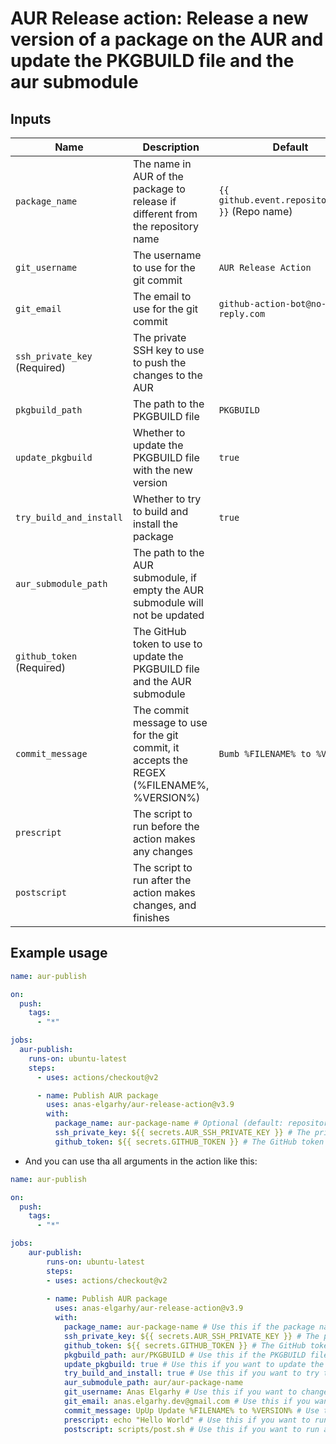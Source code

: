 # AUR Release action: Release a new version of a package on the AUR and update the PKGBUILD file and the aur submodule

## Inputs
| Name                         | Description                                                                                | Default                                          |
|------------------------------|--------------------------------------------------------------------------------------------|--------------------------------------------------|
| `package_name`               | The name in AUR of the package to release if different from the repository name            | `{{ github.event.repository.name }}` (Repo name) |
| `git_username`               | The username to use for the git commit                                                     | `AUR Release Action`                             |
| `git_email`                  | The email to use for the git commit                                                        | `github-action-bot@no-reply.com`                 |
| `ssh_private_key` (Required) | The private SSH key to use to push the changes to the AUR                                  |                                                  |
| `pkgbuild_path`              | The path to the PKGBUILD file                                                              | `PKGBUILD`                                       |
| `update_pkgbuild`            | Whether to update the PKGBUILD file with the new version                                   | `true`                                           |
| `try_build_and_install`      | Whether to try to build and install the package                                            | `true`                                           |
| `aur_submodule_path`         | The path to the AUR submodule, if empty the AUR submodule will not be updated              |                                                  |
| `github_token` (Required)    | The GitHub token to use to update the PKGBUILD file and the AUR submodule                  |                                                  |
| `commit_message`             | The commit message to use for the git commit, it accepts the REGEX (%FILENAME%, %VERSION%) | `Bumb %FILENAME% to %VERSION%`                   |
| `prescript`                  | The script to run before the action makes any changes                                      |                                                  |
| `postscript`                 | The script to run after the action makes changes, and finishes                             |                                                  |

## Example usage
```yaml
name: aur-publish

on:
  push:
    tags:
      - "*"

jobs:
  aur-publish:
    runs-on: ubuntu-latest
    steps:
      - uses: actions/checkout@v2

      - name: Publish AUR package
        uses: anas-elgarhy/aur-release-action@v3.9
        with:
          package_name: aur-package-name # Optional (default: repository name)
          ssh_private_key: ${{ secrets.AUR_SSH_PRIVATE_KEY }} # The private SSH key to use to push the changes to the AUR
          github_token: ${{ secrets.GITHUB_TOKEN }} # The GitHub token to use to update the PKGBUILD file and the AUR submodule
```
- And you can use tha all arguments in the action like this:
```yaml
name: aur-publish

on:
  push:
    tags:
      - "*"

jobs:
    aur-publish:
        runs-on: ubuntu-latest
        steps:
        - uses: actions/checkout@v2
    
        - name: Publish AUR package
          uses: anas-elgarhy/aur-release-action@v3.9
          with:
            package_name: aur-package-name # Use this if the package name in AUR is different from the repository name
            ssh_private_key: ${{ secrets.AUR_SSH_PRIVATE_KEY }} # The private SSH key to use to push the changes to the AUR
            github_token: ${{ secrets.GITHUB_TOKEN }} # The GitHub token to use to update the PKGBUILD file and the AUR submodule
            pkgbuild_path: aur/PKGBUILD # Use this if the PKGBUILD file is not in the root directory
            update_pkgbuild: true # Use this if you want to update the PKGBUILD in the main repository
            try_build_and_install: true # Use this if you want to try to build and install the package before publishing
            aur_submodule_path: aur/aur-package-name
            git_username: Anas Elgarhy # Use this if you want to change the git username (recommended)
            git_email: anas.elgarhy.dev@gmail.com # Use this if you want to change the git email (recommended)
            commit_message: UpUp Update %FILENAME% to %VERSION% # Use this if you want to change the commit message
            prescript: echo "Hello World" # Use this if you want to run a script before the action makes any changes, you can pass files also
            postscript: scripts/post.sh # Use this if you want to run a script after the action makes changes, and finishes
```
